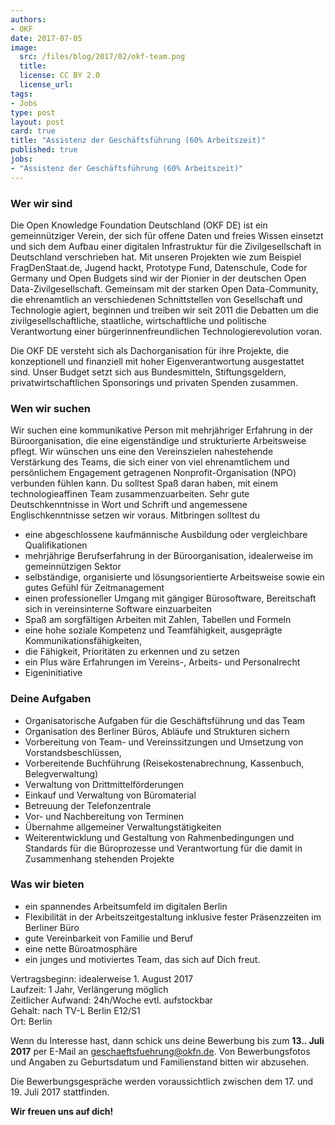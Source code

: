 ```yaml
---
authors:
- OKF
date: 2017-07-05
image:
  src: /files/blog/2017/02/okf-team.png
  title: 
  license: CC BY 2.0
  license_url: 
tags:
- Jobs
type: post
layout: post
card: true
title: "Assistenz der Geschäftsführung (60% Arbeitszeit)"
published: true
jobs: 
- "Assistenz der Geschäftsführung (60% Arbeitszeit)"
---
```


### Wer wir sind
 
Die Open Knowledge Foundation Deutschland (OKF DE) ist ein gemeinnütziger Verein, der sich für offene Daten und freies 
Wissen einsetzt und sich dem Aufbau einer digitalen Infrastruktur für die Zivilgesellschaft in Deutschland verschrieben 
hat.
Mit unseren Projekten wie zum Beispiel FragDenStaat.de, Jugend hackt, Prototype Fund, Datenschule, Code for Germany und 
Open Budgets sind wir der Pionier in der deutschen Open Data-Zivilgesellschaft. Gemeinsam mit der starken 
Open Data-Community, die ehrenamtlich an verschiedenen Schnittstellen von Gesellschaft und Technologie agiert, 
beginnen und treiben wir seit 2011 die Debatten um die zivilgesellschaftliche, staatliche, wirtschaftliche und 
politische Verantwortung einer bürgerinnenfreundlichen Technologierevolution voran. 
 
Die OKF DE versteht sich als Dachorganisation für ihre Projekte, die konzeptionell und finanziell mit hoher 
Eigenverantwortung ausgestattet sind. Unser Budget setzt sich aus Bundesmitteln, Stiftungsgeldern, privatwirtschaftlichen 
Sponsorings und privaten Spenden zusammen. 
 
 
### Wen wir suchen
 
Wir suchen eine kommunikative Person mit mehrjähriger Erfahrung in der Büroorganisation, die eine eigenständige und 
strukturierte Arbeitsweise pflegt. Wir wünschen uns eine den Vereinszielen nahestehende Verstärkung des Teams, die sich 
einer von viel ehrenamtlichem und persönlichem Engagement getragenen Nonprofit-Organisation (NPO) verbunden fühlen kann. 
Du solltest Spaß daran haben, mit einem technologieaffinen Team zusammenzuarbeiten. Sehr gute Deutschkenntnisse in Wort 
und Schrift und angemessene Englischkenntnisse setzen wir voraus. Mitbringen solltest du
 
* eine abgeschlossene kaufmännische Ausbildung oder vergleichbare Qualifikationen
* mehrjährige Berufserfahrung in der Büroorganisation, idealerweise im gemeinnützigen Sektor
* selbständige, organisierte und lösungsorientierte Arbeitsweise sowie ein gutes Gefühl für Zeitmanagement
* einen professioneller Umgang mit gängiger Bürosoftware, Bereitschaft sich in vereinsinterne Software einzuarbeiten
* Spaß am sorgfältigen Arbeiten mit  Zahlen, Tabellen und Formeln
* eine hohe soziale Kompetenz und Teamfähigkeit, ausgeprägte Kommunikationsfähigkeiten, 
* die Fähigkeit, Prioritäten zu erkennen und zu setzen
* ein Plus wäre Erfahrungen im Vereins-, Arbeits- und Personalrecht
* Eigeninitiative
 
 
### Deine Aufgaben

* Organisatorische Aufgaben für die Geschäftsführung und das Team
* Organisation des Berliner Büros, Abläufe und Strukturen sichern
* Vorbereitung von Team- und Vereinssitzungen und Umsetzung von Vorstandsbeschlüssen, 
* Vorbereitende Buchführung (Reisekostenabrechnung, Kassenbuch, Belegverwaltung)
* Verwaltung von Drittmittelförderungen
* Einkauf und Verwaltung von Büromaterial
* Betreuung der Telefonzentrale
* Vor- und Nachbereitung von Terminen 
* Übernahme allgemeiner Verwaltungstätigkeiten
* Weiterentwicklung und Gestaltung von Rahmenbedingungen und Standards für die Büroprozesse und Verantwortung für die 
damit in Zusammenhang stehenden Projekte
 
### Was wir bieten

* ein spannendes Arbeitsumfeld im digitalen Berlin
* Flexibilität in der Arbeitszeitgestaltung inklusive fester Präsenzzeiten im Berliner Büro
* gute Vereinbarkeit von Familie und Beruf
* eine nette Büroatmosphäre
* ein junges und motiviertes Team, das sich auf Dich freut.
 
Vertragsbeginn: idealerweise 1. August 2017<br />
Laufzeit: 1 Jahr, Verlängerung möglich<br />
Zeitlicher Aufwand: 24h/Woche evtl. aufstockbar<br />
Gehalt: nach TV-L Berlin E12/S1<br />
Ort: Berlin<br />
 
Wenn du Interesse hast, dann schick uns deine Bewerbung bis zum **13.. Juli 2017** per E-Mail an 
<a href="mailto:geschaeftsfuehrung@okfn.de">geschaeftsfuehrung@okfn.de</a>. Von Bewerbungsfotos und Angaben zu Geburtsdatum 
und Familienstand bitten wir abzusehen.

Die Bewerbungsgespräche werden voraussichtlich zwischen dem 17. und 19. Juli 2017 stattfinden.
 
**Wir freuen uns auf dich!**
